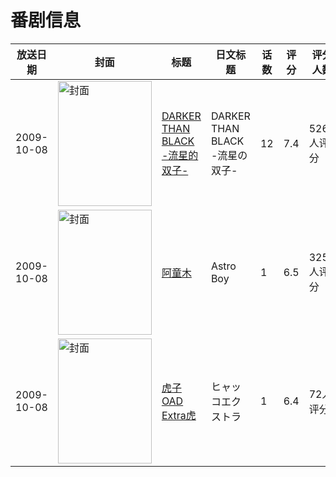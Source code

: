 # 番剧信息

|放送日期|封面|标题|日文标题|话数|评分|评分人数|
|---|---|---|---|---|---|---|
|2009-10-08|<img src="//lain.bgm.tv/pic/cover/c/d2/54/2354_6QmTz.jpg" alt="封面" style="width:150px;height:200px;object-fit:cover;">|[DARKER THAN BLACK -流星的双子-](https://bangumi.tv/subject/2354)|DARKER THAN BLACK -流星の双子-|12|7.4|5264人评分|
|2009-10-08|<img src="//lain.bgm.tv/pic/cover/c/98/c3/3151_F90q0.jpg" alt="封面" style="width:150px;height:200px;object-fit:cover;">|[阿童木](https://bangumi.tv/subject/3151)|Astro Boy|1|6.5|325人评分|
|2009-10-08|<img src="//lain.bgm.tv/pic/cover/c/80/51/3182_AaATh.jpg" alt="封面" style="width:150px;height:200px;object-fit:cover;">|[虎子 OAD Extra虎](https://bangumi.tv/subject/3182)|ヒャッコエクストラ|1|6.4|72人评分|
